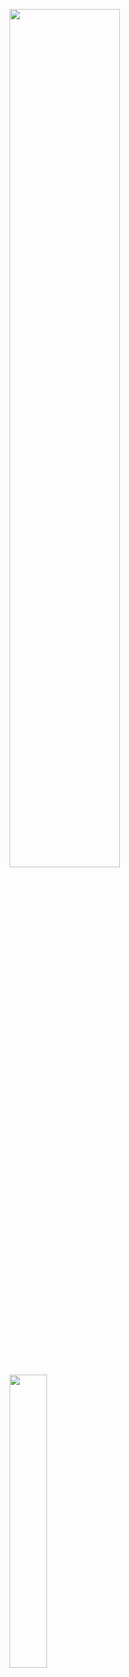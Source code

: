 <p float="left">
<img src="https://github-readme-stats.vercel.app/api?username=PranavSitaraman&show_icons=true&count_private=true&include_all_commits=true&theme=tokyonight" width=62.8%>
<img src="https://github-readme-stats.vercel.app/api/top-langs/?username=PranavSitaraman&layout=compact&langs_count=10&theme=tokyonight" width=36.7%>
</p>
